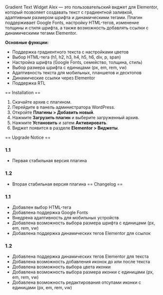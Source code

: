 Gradient Text Widget Alex — это пользовательский виджет для Elementor, который позволяет создавать текст с градиентной заливкой, адаптивным размером шрифта и динамическими тегами. Плагин поддерживает Google Fonts, настройку HTML-тегов, изменение толщины и стиля шрифта, а также возможность добавлять ссылки с динамическими тегами Elementor.  

**Основные функции:**  
- Поддержка градиентного текста с настройками цветов  
- Выбор HTML-тега (h1, h2, h3, h4, h5, h6, div, p, span)  
- Настройка шрифта (Google Fonts, семейство, толщина, стиль)  
- Выбор размера шрифта с единицами (px, em, rem, vw)  
- Адаптивность текста для мобильных, планшетов и десктопов  
- Динамические ссылки через Elementor  
- Поддержка RTL  

== Installation ==  
1. Скачайте архив с плагином.  
2. Перейдите в панель администратора WordPress.  
3. Откройте **Плагины > Добавить новый**.  
4. Нажмите **Загрузить плагин** и выберите загруженный архив.  
5. Нажмите **Установить** и затем **Активировать**.  
6. Виджет появится в разделе **Elementor > Виджеты**.  

== Upgrade Notice ==  
### 1.1  
- Первая стабильная версия плагина  
### 1.2
- Вторая стабильная версия плагина
== Changelog ==  
### 1.1  
- Добавлен выбор HTML-тега  
- Добавлена поддержка Google Fonts  
- Внедрена адаптивность для мобильных устройств  
- Добавлена возможность выбора размера шрифта с единицами (px, em, rem, vw)  
- Добавлена поддержка динамических тегов Elementor для ссылок 
### 1.2
- Добавлена поддержка динамических тегов Elementor для текста
- Добавлена возможность добавления иконок до или после текста 
- Добавлена возможность выбора цвета иконки
- Добавлена возможность выбора размера иконки с единицами (px, em, rem, vw) 
- Добавлена возможность редактирования отсупами иконки с единицами (px, em, rem, vw)
